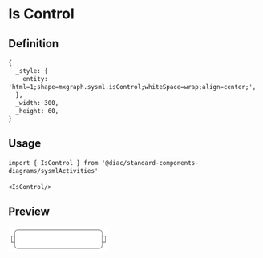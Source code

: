 # Is Control

## Definition

```
{
  _style: { 
    entity: 'html=1;shape=mxgraph.sysml.isControl;whiteSpace=wrap;align=center;',
  },
  _width: 300,
  _height: 60,
}
```

## Usage

```
import { IsControl } from '@diac/standard-components-diagrams/sysmlActivities'

<IsControl/>
```

## Preview

<img src="./is-control.png" width="200"/>
